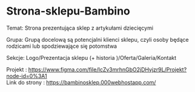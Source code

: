 # Strona-sklepu-Bambino
 Temat: Strona prezentująca sklep z artykułami dziecięcymi  

  Grupa: Grupą docelową są potencjalni klienci sklepu, czyli osoby będące rodzicami lub spodziewające się potomstwa  

   Sekcje:  Logo/Prezentacja sklepu (+ historia )/Oferta/Galeria/Kontakt 

   Projekt : https://www.figma.com/file/IcZv3mrhnGbO2jDHvjzr9L/Projekt?node-id=0%3A1  
   Link do strony : https://bambinosklep.000webhostapp.com/

